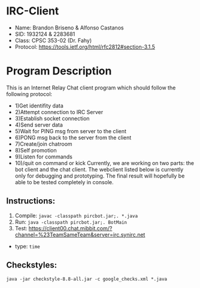 # IRC-Client
* Name: Brandon Briseno & Alfonso Castanos
* SID: 1932124 & 2283681
* Class: CPSC 353-02 (Dr. Fahy)
* Protocol: https://tools.ietf.org/html/rfc2812#section-3.1.5

# Program Description
This is an Internet Relay Chat client program which should follow the following protocol:
*  1)Get identifity data
*  2)Attempt connection to IRC Server
*  3)Establish socket connection
*  4)Send server data
*  5)Wait for PING msg from server to the client
*  6)PONG msg back to the server from the client
*  7)Create/join chatroom
*  8)Self promotion
*  9)Listen for commands
*  10)/quit on command or kick
Currently, we are working on two parts: the bot client and the chat client. The webclient listed below is currently only for debugging and prototyping. The final result will hopefully be able to be tested completely in console.

## Instructions:
1) Compile: ```javac -classpath pircbot.jar;. *.java```
2) Run: ```java -classpath pircbot.jar;. BotMain```
3) Test: https://client00.chat.mibbit.com/?channel=%23TeamSameTeam&server=irc.synirc.net
 * type: ```time```


## Checkstyles:
```java -jar checkstyle-8.8-all.jar -c google_checks.xml *.java```
